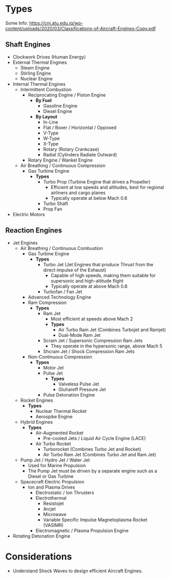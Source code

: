 # Types
Some Info: https://cnj.atu.edu.iq/wp-content/uploads/2020/03/Classifications-of-Aircraft-Engines-Copy.pdf
## Shaft Engines
- Clockwork Drives (Human Energy)
- External Thermal Engines
	- Steam Engine
	- Stirling Engine
	- Nuclear Engine
- Internal Thermal Engines
	- Intermittent Combustion
		- Reciprocating Engine / Piston Engine
			- **By Fuel**
				- Gasoline Engine
				- Diesel Engine
			- **By Layout**
				- In-Line
				- Flat / Boxer / Horizontal / Opposed
				- V-Type
				- W-Type
				- X-Type
				- Rotary (Rotary Crankcase)
				- Radial (Cylinders Radiate Outward)
		- Rotary Engine / Wankel Engine
	- Air Breathing / Continuous Compression
		- Gas Turbine Engine
			- **Types**
				- Turbo Prop (Turbine Engine that drives a Propeller)
					- Efficient at low speeds and altitudes, best for regional airliners and cargo planes
					- Typically operate at below Mach 0.6
				- Turbo Shaft
				- Prop Fan
- Electric Motors
## Reaction Engines
- Jet Engines
	- Air Breathing / Continuous Combustion
		- Gas Turbine Engine
			- **Types**
				- Turbo Jet (Jet Engines that produce Thrust from the direct impulse of the Exhaust)
					- Capable of high speeds, making them suitable for supersonic and high-altitude flight
					- Typically operate at above Mach 0.8
				- Turbofan / Fan Jet
		- Advanced Technology Engine
		- Ram Compression
			- **Types**
				- Ram Jet
					- Most efficient at speeds above Mach 2
					- **Types**
						- Air Turbo Ram Jet (Combines Turbojet and Ramjet)
						- Dual-Mode Ram Jet
				- Scram Jet / Supersonic Compression Ram Jets
					- They operate in the hypersonic range, above Mach 5
				- Shcram Jet / Shock Compression Ram Jets
		- Non-Continuous Compression
			- **Types**
				- Motor Jet
				- Pulse Jet
					- **Types**
					    - Valveless Pulse Jet
					    - Gluhareff Pressure Jet
				- Pulse Detonation Engine
	- Rocket Engines
		- **Types**
			- Nuclear Thermal Rocket
			- Aerospike Engine
	- Hybrid Engines
		- **Types**
		    - Air-Augmented Rocket
			    - Pre-cooled Jets / Liquid Air Cycle Engine (LACE)
			- Air Turbo Rocket
				- Turborocket (Combines Turbo Jet and Rocket)
				- Air Turbo Ram Jet (Combines Turbo Jet and Ram Jet)
	- Pump Jet / Hydro Jet / Water Jet
		- Used for Marine Propulsion
		- The Pump Jet must be driven by a separate engine such as a Diesel or Gas Turbine
	- Spacecraft Electric Propulsion
		- Ion and Plasma Drives
			- Electrostatic / Ion Thrusters
			- Electrothermal
				- Resistojet
				- Arcjet
				- Microwave
				- Variable Specific Impulse Magnetoplasma Rocket (VASIMR)
			- Electromagnetic / Plasma Propulsion Engine
- Rotating Detonation Engine
# Considerations
- Understand Shock Waves to design efficient Aircraft Engines.

